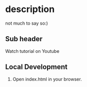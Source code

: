# description

not much to say so:)

## Sub header

Watch tutorial on Youtube

## Local Development

1. Open index.html in your browser.
